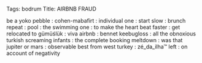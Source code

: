Tags: bodrum
Title: AIRBNB FRAUD
  
be a yoko pebble :  cohen-mabafirt : individual one : start slow : brunch repeat : pool : the swimming one : to make the heart beat faster : get relocated to gümüślük : viva airbnb : bennet keebugloss : all the obnoxious turkish screaming infants : the complete booking meltdown : was that jupiter or mars : observable best from west turkey : zé_da_ilha™ left : on account of negativity